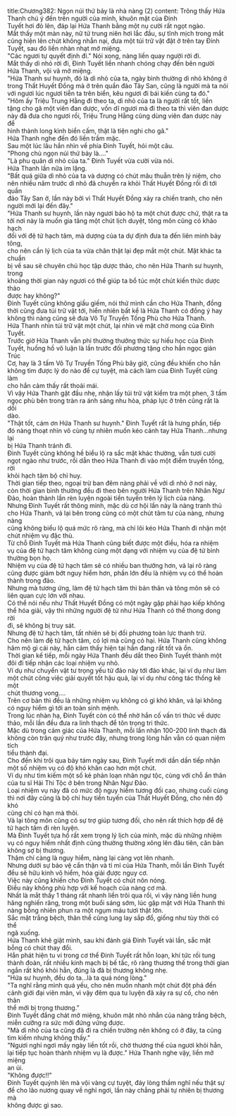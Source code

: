 title:Chương382: Ngọn núi thứ bảy là nhà nàng (2)
content:
Trông thấy Hứa Thanh chú ý đến trên người của mình, khuôn mặt của Đinh<br>Tuyết hơi đỏ lên, đáp lại Hứa Thanh bằng một nụ cười rất ngọt ngào.<br>Mắt thấy một màn này, nữ tử trung niên hơi lắc đầu, sự tĩnh mịch trong mắt<br>cũng hiện lên chút không nhẫn nại, đưa một túi trữ vật đặt ở trên tay Đinh<br>Tuyết, sau đó liền nhàn nhạt mở miệng.<br>"Các ngươi tự quyết định đi." Nói xong, nàng liền quay người rời đi.<br>Mắt thấy dì nhỏ rời đi, Đinh Tuyết liền nhanh chóng chạy đến bên người<br>Hứa Thanh, vội vã mở miệng.<br>"Hứa Thanh sư huynh, đó là dì nhỏ của ta, ngày bình thường dì nhỏ không ở<br>trong Thất Huyết Đồng mà ở trên quần đảo Tây San, cũng là người mà ta nói<br>với ngươi lúc ngươi tiễn ta trên biển, kêu ngươi đi bái kiến cùng ta đó."<br>"Hôm ấy Triệu Trung Hằng đi theo ta, dì nhỏ của ta là người rất tốt, liền<br>tặng cho gã một viên đan dược, vốn dĩ ngươi mà đi theo ta thì viên đan dược<br>này đã đưa cho ngươi rồi, Triệu Trung Hằng cũng dùng viên đan dược này để<br>hình thành long kình biển cấm, thật là tiện nghi cho gã."<br>Hứa Thanh nghe đến đó liền trầm mặc.<br>Sau một lúc lâu hắn nhìn về phía Đinh Tuyết, hỏi một câu.<br>"Phong chủ ngọn núi thứ bảy là...."<br>"Là phu quân dì nhỏ của ta." Đinh Tuyết vừa cười vừa nói.<br>Hứa Thanh lần nữa im lặng.<br>"Bất quá giữa dì nhỏ của ta và dượng có chút mâu thuẫn trên lý niệm, cho<br>nên nhiều năm trước dì nhỏ đã chuyển ra khỏi Thất Huyết Đồng rồi đi tới quần<br>đảo Tây San ở, lần này bởi vì Thất Huyết Đồng xảy ra chiến tranh, cho nên<br>người mới lại đến đây."<br>"Hứa Thanh sư huynh, lần này ngươi bảo hộ ta một chút được chứ, thật ra ta<br>tới nơi này là muốn gia tăng một chút lịch duyệt, tông môn cũng có khảo hạch<br>đối với đệ tử hạch tâm, mà dượng của ta dự định đưa ta đến liên minh bảy tông,<br>cho nên cần lý lịch của ta vừa chân thật lại đẹp mắt một chút. Mặt khác ta chuẩn<br>bị về sau sẽ chuyên chú học tập dược thảo, cho nên Hứa Thanh sư huynh, trong<br>khoảng thời gian này ngươi có thể giúp ta bổ túc một chút kiến thức dược thảo<br>được hay không?"<br>Đinh Tuyết cũng không giấu giếm, nói thứ mình cần cho Hứa Thanh, đồng<br>thời cũng đưa túi trữ vật tới, hiển nhiên bất kể là Hứa Thanh có đồng ý hay<br>không thì nàng cũng sẽ đưa Vô Tự Truyền Tống Phù cho Hứa Thanh.<br>Hứa Thanh nhìn túi trữ vật một chút, lại nhìn vẻ mặt chờ mong của Đinh<br>Tuyết.<br>Trước giờ Hứa Thanh vẫn phi thường thưởng thức sự hiếu học của Đinh<br>Tuyết, huống hồ vô luận là lần trước đối phương tặng cho hắn ngọc giản Trúc<br>Cơ, hay là 3 tấm Vô Tự Truyền Tống Phù bây giờ, cũng đều khiến cho hắn<br>không tìm được lý do nào để cự tuyệt, mà cách làm của Đinh Tuyết cũng làm<br>cho hắn cảm thấy rất thoải mái.<br>Vì vậy Hứa Thanh gật đầu nhẹ, nhận lấy túi trữ vật kiểm tra một phen, 3 tấm<br>ngọc phù bên trong tràn ra ánh sáng nhu hòa, pháp lực ở trên cũng rất là dồi<br>dào.<br>"Thật tốt, cám ơn Hứa Thanh sư huynh." Đinh Tuyết rất là hưng phấn, tiếp<br>đó nàng thoạt nhìn vô cùng tự nhiên muốn kéo cánh tay Hứa Thanh…nhưng lại<br>bị Hứa Thanh tránh đi.<br>Đinh Tuyết cũng không hề biểu lộ ra sắc mặt khác thường, vẫn tươi cười<br>ngọt ngào như trước, rồi dẫn theo Hứa Thanh đi vào một điểm truyền tống, rời<br>khỏi hạch tâm bộ chỉ huy.<br>Thời gian tiếp theo, ngoại trừ ban đêm nàng phải về với dì nhỏ ở nơi này,<br>còn thời gian bình thường đều đi theo bên người Hứa Thanh trên Nhân Ngư<br>Đảo, hoàn thành lần rèn luyện ngoài tiền tuyến trên lý lịch của nàng.<br>Nhưng Đinh Tuyết rất thông minh, mặc dù cơ hội lần này là nàng tranh thủ<br>cho Hứa Thanh, vả lại bên trong cũng có một chút tâm tư của nàng, nhưng nàng<br>cũng không biểu lộ quá mức rõ ràng, mà chỉ lôi kéo Hứa Thanh đi nhận một<br>chút nhiệm vụ đặc thù.<br>Từ chỗ Đinh Tuyết mà Hứa Thanh cũng biết được một điều, hóa ra nhiệm<br>vụ của đệ tử hạch tâm không cùng một dạng với nhiệm vụ của đệ tử bình<br>thường bọn họ.<br>Nhiệm vụ của đệ tử hạch tâm sẽ có nhiều ban thưởng hơn, vả lại rõ ràng<br>cũng được giảm bớt nguy hiểm hơn, phần lớn đều là nhiệm vụ có thể hoàn<br>thành trong đảo.<br>Nhưng mà tương ứng, làm đệ tử hạch tâm thì bản thân và tông môn sẽ có<br>liên quan cực lớn với nhau.<br>Có thể nói nếu như Thất Huyết Đồng có một ngày gặp phải hạo kiếp không<br>thể hóa giải, vậy thì những người đệ tử như Hứa Thanh có thể thong dong rời<br>đi, sẽ không bị truy sát.<br>Nhưng đệ tử hạch tâm, tất nhiên sẽ bị đối phương toàn lực thanh trừ.<br>Cho nên làm đệ tử hạch tâm, có lợi mà cũng có hại. Hứa Thanh cũng không<br>hâm mộ gì cái này, hắn cảm thấy hiện tại hắn đang rất tốt và ổn.<br>Thời gian kế tiếp, mỗi ngày Hứa Thanh đều dắt theo Đinh Tuyết thành một<br>đôi đi tiếp nhận các loại nhiệm vụ nhỏ.<br>Ví dụ như chuyển vật tư trọng yếu từ đảo này tới đảo khác, lại ví dụ như làm<br>một chút công việc giải quyết tốt hậu quả, lại ví dụ như công tác thống kê một<br>chút thương vong....<br>Trên cơ bản thì đều là những nhiệm vụ không có gì khó khăn, vả lại không<br>có nguy hiểm gì tới an toàn sinh mệnh.<br>Trong lúc nhàn hạ, Đinh Tuyết còn có thể nhờ hắn cố vấn tri thức về dược<br>thảo, mỗi lần đều đưa ra linh thạch để tôn trọng tri thức.<br>Mặc dù trong cảm giác của Hứa Thanh, mỗi lần nhận 100-200 linh thạch đã<br>không còn trân quý như trước đây, nhưng trong lòng hắn vẫn có quan niệm tích<br>tiểu thành đại.<br>Cho đến khi trôi qua bảy tám ngày sau, Đinh Tuyết mới dần dần tiếp nhận<br>một số nhiệm vụ có độ khó khăn cao hơn một chút.<br>Ví dụ như tìm kiếm một số kẻ phản loạn nhân ngư tộc, cùng với chỗ ẩn thân<br>của tu sĩ Hải Thi Tộc ở bên trong Nhân Ngư Đảo.<br>Loại nhiệm vụ này đã có mức độ nguy hiểm tương đối cao, nhưng cuối cùng<br>thì nơi đây cũng là bộ chỉ huy tiền tuyến của Thất Huyết Đồng, cho nên độ khó<br>cũng chỉ có hạn mà thôi.<br>Vả lại tông môn cũng có sự trợ giúp tương đối, cho nên rất thích hợp để đệ<br>tử hạch tâm đi rèn luyện.<br>Mà Đinh Tuyết tựa hồ rất xem trọng lý lịch của mình, mặc dù những nhiệm<br>vụ có nguy hiểm nhất định cũng thường thường xông lên đâu tiên, căn bản<br>không sợ bị thương.<br>Thậm chí càng là nguy hiểm, nàng lại càng vọt lên nhanh.<br>Nhưng dưới sự bảo vệ cẩn thận và tỉ mỉ của Hứa Thanh, mỗi lần Đinh Tuyết<br>đều sẽ hữu kinh vô hiểm, hóa giải được nguy cơ.<br>Việc này cũng khiến cho Đinh Tuyết có chút nôn nóng.<br>Điều này không phù hợp với kế hoạch của nàng cơ mà.<br>Nhất là mắt thấy 1 tháng rất nhanh liền trôi qua rồi, vì vậy nàng liền hung<br>hăng nghiến răng, trong một buổi sáng sớm, lúc gặp mặt với Hứa Thanh thì<br>nàng bỗng nhiên phun ra một ngụm máu tươi thật lớn.<br>Sắc mặt trắng bệch, thân thể cũng lung lay sắp đổ, giống như tùy thời có thể<br>ngã xuống.<br>Hứa Thanh khẽ giật mình, sau khi đánh giá Đinh Tuyết vài lần, sắc mặt<br>bỗng có chút thay đổi.<br>Hắn phát hiện tu vi trong cơ thể Đinh Tuyết rất hỗn loạn, khí tức rối tung<br>thành đoàn, rất nhiều kinh mạch bị bế tắc, rõ ràng thương thế trong thời gian<br>ngắn rất khó khỏi hẳn, đúng là đã bị thương không nhẹ.<br>"Hứa sư huynh, đều do ta…là ta quá nóng lòng."<br>"Ta nghĩ rằng mình quá yếu, cho nên muốn nhanh một chút đột phá đến<br>cảnh giới đại viên mãn, vì vậy đêm qua tu luyện đã xảy ra sự cố, cho nên thân<br>thể mới bị trọng thương.”<br>Đinh Tuyết đắng chát mở miệng, khuôn mặt nhỏ nhắn của nàng trắng bệch,<br>miễn cưỡng ra sức mới đứng vứng được.<br>"Mà dì nhỏ của ta cũng đã đi ra chiến trường nên không có ở đây, ta cũng<br>tìm kiếm nhưng không thấy."<br>"Ngươi nghỉ ngơi mấy ngày liền tốt rồi, chờ thương thế của ngươi khỏi hẳn,<br>lại tiếp tục hoàn thành nhiệm vụ là được." Hứa Thanh nghe vậy, liền mở miệng<br>an ủi.<br>"Không được!!"<br>Đinh Tuyết quýnh lên mà vội vàng cự tuyệt, đáy lòng thầm nghĩ nếu thật sự<br>để cho lão nương quay về nghỉ ngơi, lần này chẳng phải tự nhiên bị thương mà<br>không được gì sao.